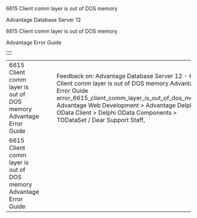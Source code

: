 6615 Client comm layer is out of DOS memory




Advantage Database Server 12  

6615 Client comm layer is out of DOS memory

Advantage Error Guide

|  |
| --- |
|  |

|  |  |  |  |  |
| --- | --- | --- | --- | --- |
| 6615 Client comm layer is out of DOS memory  Advantage Error Guide |  |  | Feedback on: Advantage Database Server 12 - 6615 Client comm layer is out of DOS memory Advantage Error Guide error\_6615\_client\_comm\_layer\_is\_out\_of\_dos\_memory Advantage Web Development > Advantage Delphi OData Client > Delphi OData Components > TODataSet / Dear Support Staff, |  |
| 6615 Client comm layer is out of DOS memory  Advantage Error Guide |  |  |  |  |
